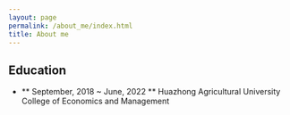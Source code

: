 ```yaml
---
layout: page
permalink: /about_me/index.html
title: About me
---
```


## Education

- ** September, 2018 ~ June, 2022 **
  Huazhong Agricultural University
  College of Economics and Management
